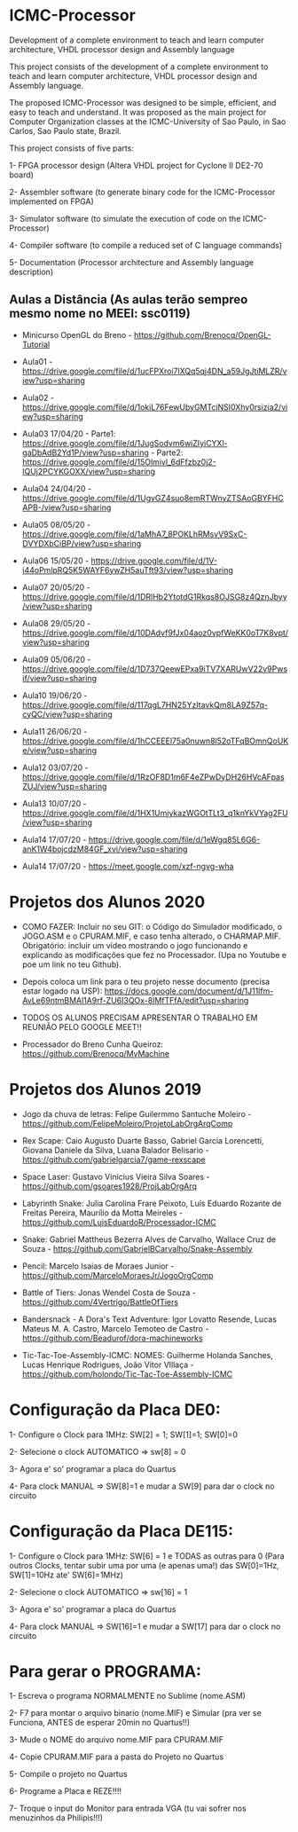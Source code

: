# ICMC-Processor
Development of a complete environment to teach and learn computer architecture, VHDL processor design and Assembly language

This project consists of the development of a complete environment to teach and learn computer architecture, VHDL processor design and Assembly language.

The proposed ICMC-Processor was designed to be simple, efficient, and easy to teach and understand. It was proposed as the main project for Computer Organization classes at the ICMC-University of Sao Paulo, in Sao Carlos, Sao Paulo state, Brazil.

This project consists of five parts:

1-	FPGA processor design (Altera VHDL project for Cyclone II DE2-70 board)

2-	Assembler software (to generate binary code for the ICMC-Processor implemented on FPGA)

3-	Simulator software (to simulate the execution of code on the ICMC-Processor)

4-	Compiler software (to compile a reduced set of  C language commands)

5-	Documentation (Processor architecture and Assembly language description)

## Aulas a Distância  (As aulas terão sempreo mesmo nome no MEEI: ssc0119)

- Minicurso OpenGL do Breno - https://github.com/Brenocq/OpenGL-Tutorial

- Aula01 - https://drive.google.com/file/d/1ucFPXroi7lXQq5qj4DN_a59JgJtiMLZR/view?usp=sharing

- Aula02 - https://drive.google.com/file/d/1okiL76FewUbyGMTcjNSI0Xhy0rsizia2/view?usp=sharing

- Aula03 17/04/20 - Parte1: https://drive.google.com/file/d/1JugSodvm6wiZIyiCYXl-gaDbAdB2Yd1P/view?usp=sharing - 
Parte2: https://drive.google.com/file/d/15Olmivl_6dFfzbz0j2-lQUj2PCYKGOXX/view?usp=sharing

- Aula04 24/04/20 - https://drive.google.com/file/d/1UgvGZ4suo8emRTWnyZTSAoGBYFHCAPB-/view?usp=sharing

- Aula05 08/05/20 - https://drive.google.com/file/d/1aMhA7_8POKLhRMsvV9SxC-DVYDXbCiBP/view?usp=sharing

- Aula06 15/05/20 - https://drive.google.com/file/d/1V-i44oPmlpRQ5K5WAYF6ywZH5auTft93/view?usp=sharing

- Aula07 20/05/20 - https://drive.google.com/file/d/1DRlHb2YtotdG1Rkqs8OJSG8z4QznJbyy/view?usp=sharing

- Aula08 29/05/20 - https://drive.google.com/file/d/10DAdvf9fJx04aoz0vpfWeKK0oT7K8vpt/view?usp=sharing

- Aula09 05/06/20 - https://drive.google.com/file/d/1D737QeewEPxa9iTV7XARUwV22v9Pwsif/view?usp=sharing

- Aula10 19/06/20 - https://drive.google.com/file/d/117qgL7HN25YzItavkQm8LA9Z57q-cyQC/view?usp=sharing

- Aula11 26/06/20 - https://drive.google.com/file/d/1hCCEEEl75a0nuwn8l52oTFqBOmnQoUKe/view?usp=sharing

- Aula12 03/07/20 - https://drive.google.com/file/d/1RzOF8D1m6F4eZPwDyDH26HVcAFpasZUJ/view?usp=sharing

- Aula13 10/07/20 - https://drive.google.com/file/d/1HX1UmjykazWGOtTLt3_q1knYkVYag2FU/view?usp=sharing

- Aula14 17/07/20 - https://drive.google.com/file/d/1eWgq85L6G6-anK1W4bojcdzM84GF_xvi/view?usp=sharing

- Aula14 17/07/20 - https://meet.google.com/xzf-ngvg-wha

# Projetos dos Alunos 2020

- COMO FAZER: Incluir no seu GIT: o Código do Simulador modificado, o JOGO.ASM e o CPURAM.MIF, e caso tenha alterado, o CHARMAP.MIF. 
Obrigatório: incluir um vídeo mostrando o jogo funcionando e explicando as modificações que fez no Processador. (Upa no Youtube e poe um link no teu Github).

- Depois coloca um link para o teu projeto nesse documento (precisa estar logado na USP): https://docs.google.com/document/d/1J11lfm-AvLe69ntmBMAl1A9rf-ZU6I3QOx-8lMfTFfA/edit?usp=sharing

- TODOS OS ALUNOS PRECISAM APRESENTAR O TRABALHO EM REUNIÃO PELO GOOGLE MEET!! 


- Processador do Breno Cunha Queiroz: https://github.com/Brenocq/MyMachine

# Projetos dos Alunos 2019

- Jogo da chuva de letras: Felipe Guilermmo Santuche Moleiro - https://github.com/FelipeMoleiro/ProjetoLabOrgArqComp

- Rex Scape: Caio Augusto Duarte Basso, Gabriel Garcia Lorencetti, Giovana Daniele da Silva, Luana Balador Belisario - https://github.com/gabrielgarcia7/game-rexscape

- Space Laser: Gustavo Vinicius Vieira Silva Soares - https://github.com/gsoares1928/ProjLabOrgArq

- Labyrinth Snake: Julia Carolina Frare Peixoto, Luís Eduardo Rozante de Freitas Pereira, Maurílio da Motta Meireles - https://github.com/LuisEduardoR/Processador-ICMC

- Snake: Gabriel Mattheus Bezerra Alves de Carvalho, Wallace Cruz de Souza - https://github.com/GabrielBCarvalho/Snake-Assembly

- Pencil: Marcelo Isaias de Moraes Junior - https://github.com/MarceloMoraesJr/JogoOrgComp

- Battle of Tiers: Jonas Wendel Costa de Souza - https://github.com/4Vertrigo/BattleOfTiers

- Bandersnack - A Dora's Text Adventure: Igor Lovatto Resende, Lucas Mateus M. A. Castro, Marcelo Temoteo de Castro - https://github.com/Beadurof/dora-machineworks

- Tic-Tac-Toe-Assembly-ICMC: NOMES: Guilherme Holanda Sanches, Lucas Henrique Rodrigues, João Vitor VIllaça - https://github.com/holondo/Tic-Tac-Toe-Assembly-ICMC


# Configuração da Placa DE0:

1- Configure o Clock para 1MHz: SW[2] = 1; SW[1]=1; SW[0]=0

2- Selecione o clock AUTOMATICO => sw[8] = 0

3- Agora e' so' programar a placa do Quartus

4- Para clock MANUAL => SW[8]=1  e  mudar a SW[9] para dar o clock no circuito

# Configuração da Placa DE115:

1- Configure o Clock para 1MHz: SW[6] = 1   e TODAS as outras para 0 (Para outros Clocks, tentar subir uma por uma (e apenas uma!) das SW[0]=1Hz, SW[1]=10Hz  ate' SW[6]=1MHz)

2- Selecione o clock AUTOMATICO => sw[16] = 1

3- Agora e' so' programar a placa do Quartus

4- Para clock MANUAL => SW[16]=1  e  mudar a SW[17] para dar o clock no circuito

# Para gerar o PROGRAMA:

1- Escreva o programa NORMALMENTE no Sublime (nome.ASM)

2- F7 para montar o arquivo binario (nome.MIF) e Simular (pra ver se Funciona, ANTES de esperar 20min no Quartus!!)

3- Mude o NOME do arquivo nome.MIF para CPURAM.MIF

4- Copie CPURAM.MIF para a pasta do Projeto no Quartus

5- Compile o projeto no Quartus

6- Programe a Placa e REZE!!!!

7- Troque o  input do Monitor para entrada VGA (tu vai sofrer nos menuzinhos da Philipis!!!)






